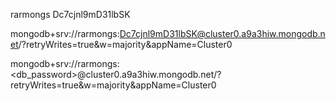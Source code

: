 rarmongs
Dc7cjnl9mD31lbSK

mongodb+srv://rarmongs:Dc7cjnl9mD31lbSK@cluster0.a9a3hiw.mongodb.net/?retryWrites=true&w=majority&appName=Cluster0

mongodb+srv://rarmongs:<db_password>@cluster0.a9a3hiw.mongodb.net/?retryWrites=true&w=majority&appName=Cluster0

